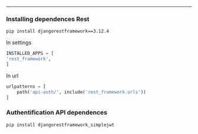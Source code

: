 


________
### Installing dependences Rest

``` bash
pip install djangorestframework==3.12.4
```
In settings
```python
INSTALLED_APPS = [
'rest_framework',
]
```
In url


```python
urlpatterns = [
    path('api-auth/', include('rest_framework.urls'))
]
```


### Authentification API dependences

``` bash
pip install djangorestframework_simplejwt
```

